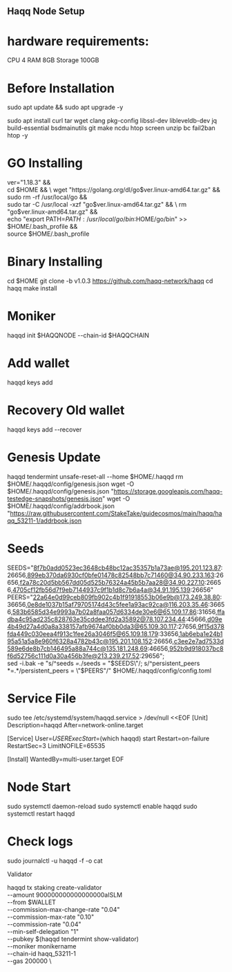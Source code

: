## Haqq Node Setup

# hardware requirements:

CPU	4 RAM  8GB	Storage 100GB

# Before Installation

sudo apt update && sudo apt upgrade -y

sudo apt install curl tar wget clang pkg-config libssl-dev libleveldb-dev jq build-essential bsdmainutils git make ncdu htop screen unzip bc fail2ban htop -y

#  GO Installing

ver="1.18.3" && \
cd $HOME && \
wget "https://golang.org/dl/go$ver.linux-amd64.tar.gz" && \
sudo rm -rf /usr/local/go && \
sudo tar -C /usr/local -xzf "go$ver.linux-amd64.tar.gz" && \
rm "go$ver.linux-amd64.tar.gz" && \
echo "export PATH=$PATH:/usr/local/go/bin:$HOME/go/bin" >> $HOME/.bash_profile && \
source $HOME/.bash_profile

# Binary Installing

cd $HOME
git clone -b v1.0.3 https://github.com/haqq-network/haqq 
cd haqq
make install

# Moniker 

haqqd init $HAQQNODE --chain-id $HAQQCHAIN

# Add wallet

haqqd keys add <walletName>

# Recovery Old wallet
haqqd keys add <walletName> --recover

# Genesis Update

haqqd tendermint unsafe-reset-all --home $HOME/.haqqd
rm $HOME/.haqqd/config/genesis.json
wget -O $HOME/.haqqd/config/genesis.json "https://storage.googleapis.com/haqq-testedge-snapshots/genesis.json"
wget -O $HOME/.haqqd/config/addrbook.json "https://raw.githubusercontent.com/StakeTake/guidecosmos/main/haqq/haqq_53211-1/addrbook.json

# Seeds

SEEDS="8f7b0add0523ec3648cb48bc12ac35357b1a73ae@195.201.123.87:26656,899eb370da6930cf0bfe01478c82548bb7c71460@34.90.233.163:26656,f2a78c20d5bb567dd05d525b76324a45b5b7aa28@34.90.227.10:26656,4705cf12fb56d7f9eb7144937c9f1b1d8c7b6a4a@34.91.195.139:26656"
PEERS="22a64e0d99ceb809fb902c4b1f91918553b06e9b@173.249.38.80:36656,0e8de1037b15af79705174d43c5fee1a93ac92ca@116.203.35.46:36656,583b6585d34e9993a7b02a8faa057d6334de30e6@65.109.17.86:31656,ffadba4c95ad235c828763e35cddee3fd2a35892@78.107.234.44:45666,d09e4b49d27a4d0a8a338157afb9674af0bb0da3@65.109.30.117:27656,9f15d378fda449c030eea4f913c1fee26a3046f5@65.109.18.179:33656,1ab6eba1e24b195a51a5a8e960f6328a4782b43c@195.201.108.152:26656,c3ee2e7ad7533d589e6de8b7cb146495a88a744c@135.181.248.69:46656,952b9d918037bc8f6d52756c111d0a30a456b3fe@213.239.217.52:29656"; \
sed -i.bak -e "s/^seeds *=.*/seeds = \"$SEEDS\"/; s/^persistent_peers *=.*/persistent_peers = \"$PEERS\"/" $HOME/.haqqd/config/config.toml
  
 # Service File 
  
  sudo tee /etc/systemd/system/haqqd.service > /dev/null <<EOF
[Unit]
Description=haqqd
After=network-online.target

[Service]
User=$USER
ExecStart=$(which haqqd) start
Restart=on-failure
RestartSec=3
LimitNOFILE=65535

[Install]
WantedBy=multi-user.target
EOF
  
# Node Start
  
sudo systemctl daemon-reload
sudo systemctl enable haqqd 
sudo systemctl restart haqqd
  
 # Check logs
  
sudo journalctl -u haqqd -f -o cat

Validator
  
  haqqd tx staking create-validator \
  --amount 900000000000000000aISLM \
  --from $WALLET \
  --commission-max-change-rate "0.04" \
  --commission-max-rate "0.10" \
  --commission-rate "0.04" \
  --min-self-delegation "1" \
  --pubkey $(haqqd tendermint show-validator) \
  --moniker monikername \
  --chain-id haqq_53211-1 \
  --gas 200000 \








